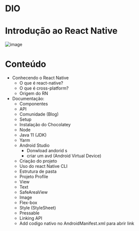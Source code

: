 # DIO
# Introdução ao React Native

![image](https://user-images.githubusercontent.com/86696902/173206939-b27ba957-20f3-4881-b5c1-f0d5f14af04a.png)

# Conteúdo
- Conhecendo o React Native
  - O que é react-native?
  - O que é cross-platform?
  - Origem do RN
- Documentação:
  - Componentes
  - API
  - Comunidade (Blog)
  - Setup
  - Instalação do Chocolatey
  - Node
  - Java 11 (JDK)
  - Yarm
  - Android Studio
    - Donwload andorid s
    - criar um avd (Android Virtual Device)
   - Criação do projeto
    - Uso do react Native CLI
    - Estrutura de pasta
   - Projeto Profile
   - View
   - Text
   - SafeAreaView
   - Image
   - Flex-box
   - Style (StyleSheet)
   - Pressable
   - Linking API
   - Add codigo nativo no AndroidManifest.xml para abrir link   
  
